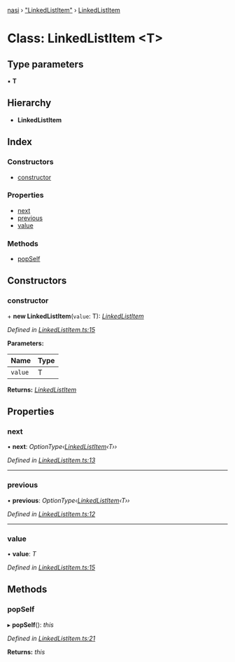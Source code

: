 [nasi](../globals.md) › ["LinkedListItem"](../modules/_linkedlistitem_.md) › [LinkedListItem](_linkedlistitem_.linkedlistitem.md)

# Class: LinkedListItem <**T**>

## Type parameters

▪ **T**

## Hierarchy

* **LinkedListItem**

## Index

### Constructors

* [constructor](_linkedlistitem_.linkedlistitem.md#constructor)

### Properties

* [next](_linkedlistitem_.linkedlistitem.md#next)
* [previous](_linkedlistitem_.linkedlistitem.md#previous)
* [value](_linkedlistitem_.linkedlistitem.md#value)

### Methods

* [popSelf](_linkedlistitem_.linkedlistitem.md#popself)

## Constructors

###  constructor

\+ **new LinkedListItem**(`value`: T): *[LinkedListItem](_linkedlistitem_.linkedlistitem.md)*

*Defined in [LinkedListItem.ts:15](https://github.com/diaozheng999/nasi/blob/5f965cb/src/LinkedListItem.ts#L15)*

**Parameters:**

Name | Type |
------ | ------ |
`value` | T |

**Returns:** *[LinkedListItem](_linkedlistitem_.linkedlistitem.md)*

## Properties

###  next

• **next**: *OptionType‹[LinkedListItem](_linkedlistitem_.linkedlistitem.md)‹T››*

*Defined in [LinkedListItem.ts:13](https://github.com/diaozheng999/nasi/blob/5f965cb/src/LinkedListItem.ts#L13)*

___

###  previous

• **previous**: *OptionType‹[LinkedListItem](_linkedlistitem_.linkedlistitem.md)‹T››*

*Defined in [LinkedListItem.ts:12](https://github.com/diaozheng999/nasi/blob/5f965cb/src/LinkedListItem.ts#L12)*

___

###  value

• **value**: *T*

*Defined in [LinkedListItem.ts:15](https://github.com/diaozheng999/nasi/blob/5f965cb/src/LinkedListItem.ts#L15)*

## Methods

###  popSelf

▸ **popSelf**(): *this*

*Defined in [LinkedListItem.ts:21](https://github.com/diaozheng999/nasi/blob/5f965cb/src/LinkedListItem.ts#L21)*

**Returns:** *this*
